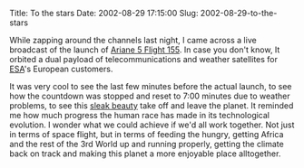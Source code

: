 Title: To the stars
Date: 2002-08-29 17:15:00
Slug: 2002-08-29-to-the-stars


While zapping around the channels last night, I came across a live broadcast
of the launch of [Ariane 5 Flight 155][1]. In case you don't know, It orbited
a dual payload of telecommunications and weather satellites for [ESA][2]'s
European customers.

It was very cool to see the last few minutes before the actual launch, to see
how the countdown was stopped and reset to 7:00 minutes due to weather
problems, to see this [sleak beauty][3] take off and leave the planet. It
reminded me how much progress the human race has made in its technological
evolution. I wonder what we could achieve if we'd all work together. Not just
in terms of space flight, but in terms of feeding the hungry, getting Africa
and the rest of the 3rd World up and running properly, getting the climate
back on track and making this planet a more enjoyable place alltogether.

   [1]: http://www.arianespace.com/site/news/news_sub_missionupdate_index.html
   [2]: http://www.esa.int
   [3]: http://www.arianespace.com/site/launcher/future_sub_index.html
